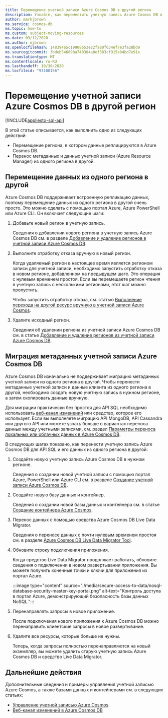 ```yaml
---
title: Перемещение учетной записи Azure Cosmos DB в другой регион
description: Узнайте, как переместить учетную запись Azure Cosmos DB в другой регион.
author: markjbrown
ms.service: cosmos-db
ms.topic: how-to
ms.custom: subject-moving-resources
ms.date: 09/12/2020
ms.author: mjbrown
ms.openlocfilehash: 14839465c19908653e22fa80f634ef7e3fa28bd9
ms.sourcegitcommit: 3bdeb546890a740384a8ef383cf915e84bd7e91e
ms.translationtype: MT
ms.contentlocale: ru-RU
ms.lasthandoff: 10/30/2020
ms.locfileid: "93100156"
---
```

# <a name="move-an-azure-cosmos-db-account-to-another-region"></a>Перемещение учетной записи Azure Cosmos DB в другой регион
[!INCLUDE[appliesto-sql-api](includes/appliesto-sql-api.md)]

В этой статье описывается, как выполнить одно из следующих действий:

- Перемещение региона, в котором данные реплицируются в Azure Cosmos DB.
- Перенос метаданных и данных учетной записи (Azure Resource Manager) из одного региона в другой.

## <a name="move-data-from-one-region-to-another"></a>Перемещение данных из одного региона в другой

Azure Cosmos DB поддерживает встроенную репликацию данных, поэтому перемещение данных из одного региона в другой очень просто. Это можно сделать с помощью портал Azure, Azure PowerShell или Azure CLI. Он включает следующие шаги:

1. Добавьте новый регион в учетную запись.

    Сведения о добавлении нового региона в учетную запись Azure Cosmos DB см. в разделе [Добавление и удаление регионов в учетной записи Azure Cosmos DB](how-to-manage-database-account.md#addremove-regions-from-your-database-account).

1. Выполните отработку отказа вручную в новый регион.

    Когда удаляемый регион в настоящее время является регионом записи для учетной записи, необходимо запустить отработку отказа в новом регионе, добавленном на предыдущем шаге. Это операция с нулевым временем простоя. Если вы перемещаете регион чтения в учетную запись с несколькими регионами, этот шаг можно пропустить. 
    
    Чтобы запустить отработку отказа, см. статью [Выполнение перехода на другой ресурс вручную в учетной записи Azure Cosmos](how-to-manage-database-account.md#manual-failover).

1. Удалите исходный регион.

    Сведения об удалении региона из учетной записи Azure Cosmos DB см. в статье [Добавление и удаление регионов из учетной записи Azure Cosmos DB](how-to-manage-database-account.md#addremove-regions-from-your-database-account).

## <a name="migrate-azure-cosmos-db-account-metadata"></a>Миграция метаданных учетной записи Azure Cosmos DB

Azure Cosmos DB изначально не поддерживает миграцию метаданных учетной записи из одного региона в другой. Чтобы перенести метаданные учетной записи и данные клиента из одного региона в другой, необходимо создать новую учетную запись в нужном регионе, а затем скопировать данные вручную. 

Для миграции практически без простоя для API SQL необходимо использовать [веб-канал изменений](change-feed.md) или средство, которое его использует. Если вы выполняете миграцию API MongoDB, API Cassandra или другого API или можете узнать больше о вариантах переноса данных между учетными записями, см. раздел [Параметры переноса локальных или облачных данных в Azure Cosmos DB](cosmosdb-migrationchoices.md). 

В следующих шагах показано, как перенести учетную запись Azure Cosmos DB для API SQL и его данных из одного региона в другой:

1. Создайте новую учетную запись Azure Cosmos DB в нужном регионе.

    Сведения о создании новой учетной записи с помощью портал Azure, PowerShell или Azure CLI см. в разделе [Создание учетной записи Azure Cosmos DB](how-to-manage-database-account.md#create-an-account).

1. Создайте новую базу данных и контейнер.

    Сведения о создании новой базы данных и контейнера см. в статье [Создание контейнера Azure Cosmos](how-to-create-container.md).

1. Перенос данных с помощью средства Azure Cosmos DB Live Data Migrator.

    Сведения о переносе данных с почти нулевым временем простоя см. в разделе [Azure Cosmos DB Live Data Migrator Tool](https://github.com/Azure-Samples/azure-cosmosdb-live-data-migrator).

1. Обновите строку подключения приложения.

    Когда средство Live Data Migrator продолжает работать, обновите сведения о подключении в новом развертывании приложения. Вы можете получить конечные точки и ключи для приложения из портал Azure.

    :::image type="content" source="./media/secure-access-to-data/nosql-database-security-master-key-portal.png" alt-text="Контроль доступа в портал Azure, демонстрирующий безопасность базы данных NoSQL.":::

1. Перенаправлять запросы в новое приложение.

    После подключения нового приложения к Azure Cosmos DB можно перенаправить клиентские запросы в новое развертывание.

1. Удалите все ресурсы, которые больше не нужны.

    Теперь, когда запросы полностью перенаправляются на новый экземпляр, вы можете удалить старую учетную запись Azure Cosmos DB и средство Live Data Migrator.

## <a name="next-steps"></a>Дальнейшие действия

Дополнительные сведения и примеры управления учетной записью Azure Cosmos, а также базами данных и контейнерами см. в следующих статьях:

* [Управление учетной записью Azure Cosmos](how-to-manage-database-account.md)
* [Веб-канал изменений в Azure Cosmos DB](change-feed.md)
